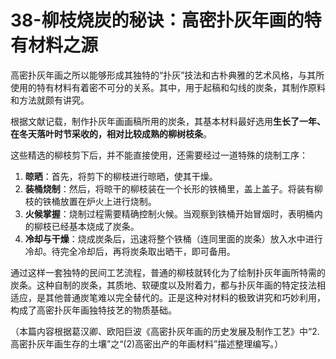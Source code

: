 # 38-柳枝烧炭的秘诀：高密扑灰年画的特有材料之源

高密扑灰年画之所以能够形成其独特的“扑灰”技法和古朴典雅的艺术风格，与其所使用的特有材料有着密不可分的关系。其中，用于起稿和勾线的炭条，其制作原料和方法就颇有讲究。

根据文献记载，制作扑灰年画画稿所用的炭条，其基本材料最好选用**生长了一年、在冬天落叶时节采收的，相对比较成熟的柳树枝条**。

这些精选的柳枝剪下后，并不能直接使用，还需要经过一道特殊的烧制工序：
1.  **晾晒**：首先，将剪下的柳枝进行晾晒，使其干燥。
2.  **装桶烧制**：然后，将晾干的柳枝装在一个长形的铁桶里，盖上盖子。将装有柳枝的铁桶放置在炉火上进行烧制。
3.  **火候掌握**：烧制过程需要精确控制火候。当观察到铁桶开始冒烟时，表明桶内的柳枝已经基本烧成了炭条。
4.  **冷却与干燥**：烧成炭条后，迅速将整个铁桶（连同里面的炭条）放入水中进行冷却。待完全冷却后，再将炭条取出晒干，即可备用。

通过这样一套独特的民间工艺流程，普通的柳枝就转化为了绘制扑灰年画所特需的炭条。这种自制的炭条，其质地、软硬度以及附着力，都与扑灰年画的特定技法相适应，是其他普通炭笔难以完全替代的。正是这种对材料的极致讲究和巧妙利用，构成了高密扑灰年画独特技艺的物质基础。

（本篇内容根据葛汉卿、欧阳巨波《高密扑灰年画的历史发展及制作工艺》中“2.高密扑灰年画生存的土壤”之“(2)高密出产的年画材料”描述整理编写。）
